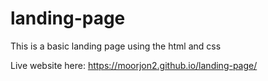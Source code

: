 # landing-page
This is a basic landing page using the html and css

Live website here: https://moorjon2.github.io/landing-page/